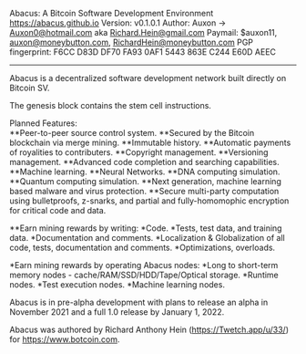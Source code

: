 Abacus:  A Bitcoin Software Development Environment
https://abacus.github.io
Version:  v0.1.0.1
Author:  Auxon -> Auxon0@hotmail.com aka Richard.Hein@gmail.com
Paymail:  $auxon11, auxon@moneybutton.com, RichardHein@moneybutton.com
PGP fingerprint:  F6CC D83D DF70 FA93 0AF1 5443 863E C244 E60D AEEC

*******************************************************************************
Abacus is a decentralized software development network built directly on Bitcoin SV.

The genesis block contains the stem cell instructions. 
 
Planned Features:  
**Peer-to-peer source control system.
**Secured by the Bitcoin blockchain via merge mining.
**Immutable history.
**Automatic payments of royalities to contributers.
**Copyright management.
**Versioning management.
**Advanced code completion and searching capabilities.
**Machine learning.
**Neural Networks.
**DNA computing simulation.
**Quantum computing simulation.
**Next generation, machine learning based malware and virus protection.
**Secure multi-party computation using bulletproofs, z-snarks, and partial and fully-homomophic encryption for critical code and data.
 
 
**Earn mining rewards by writing:
    *Code.
    *Tests, test data, and training data.
    *Documentation and comments.
    *Localization & Globalization of all code, tests, documentation and comments.
    *Optimizations, overloads.
    
*Earn mining rewards by operating Abacus nodes:
    *Long to short-term memory nodes - cache/RAM/SSD/HDD/Tape/Optical storage.
    *Runtime nodes.
    *Test execution nodes.
    *Machine learning nodes.
    
Abacus is in pre-alpha development with plans to release an alpha in November 2021 and a full 1.0 release by January 1, 2022.

Abacus was authored by Richard Anthony Hein (https://Twetch.app/u/33/) for https://www.botcoin.com.
